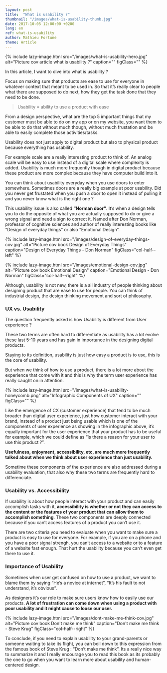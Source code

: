 ```yaml
---
layout: post
title:  "What is usability ?"
thumbnail: "/images/what-is-usability-thumb.jpg"
date: 2017-10-05 12:00:00 +0200
lang: en
ref: what-is-usability
author: Mathieu Fortune
theme: Article
---
```


{% include lazy-image.html src="/images/what-is-usability-hero.jpg" alt="Picture cov article what is usability ?" caption="" figClass="" %}

In this article, I want to dive into what is usability ?

Focus on making sure that products are ease to use for everyone in whatever context that meant to be used in.
So that it’s really clear to people what there are supposed to do next, how they get the task done that they need to be done.

<blockquote class="col-half--left">Usability = ability to use a product with ease</blockquote>

From a design perspective, what are the top 5 important things that my customer must be able to do on my app or on my website, you want them to be able to do that without much though, without much frustation and be able to easily complete those activities/tasks.

Usability does not just apply to digital product but also to physical product because everything has usability.

For example scale are a really interesting product to think of. An analog scale will be easy to use instead of a digital scale where complexity is added. Usability is much more frequently though in digital product because these product are more complex because they have computer build into it.

You can think about usability everyday when you use doors to enter somewhere. Sometimes doors are a really big example at poor usability. Did you never get frustated when you push a door to open it instead of pulling it and you never know what is the right one ?


This usability issue is also called **“Norman door”**. It’s when a design tells you to do the opposite of what you are actually supposed to do or give a wrong signal and need a sign to correct it.
Named after Don Norman, professor of cognitive sciences and author of really interesting books like “Design of everyday things” or also “Emotional Design”.

{% include lazy-image.html src="/images/design-of-everyday-things-cov.jpg" alt="Picture cov book Design of Everyday Things" caption="Design of Everyday Things - Don Norman" figClass="col-half--left" %}

{% include lazy-image.html src="/images/emotional-design-cov.jpg" alt="Picture cov book Emotional Design" caption="Emotional Design - Don Norman" figClass="col-half--right" %}

<div class="clearfix"></div>

Although, usability is not new, there is a all industry of people thinking about designing product that are ease to use for people. You can think of industrial design, the design thinking movement and sort of philosophy.

### UX vs. Usability

The question frequently asked is how Usability is different from User experience ?

These two terms are often hard to differentiate as usability has a lot evolve these last 5-10 years and has gain in importance in the designing digital products.

Staying to its definition, usability is just how easy a product is to use, this is the core of usability.

But when we think of how to use a product, there is a lot more about the experience that come with it and this is why the term user experience has really caught on in attention.

{% include lazy-image.html src="/images/what-is-usability-honeycomb.png" alt="Infographic Components of UX" caption="" figClass="" %}

Like the emergence of CX (customer experience) that tend to be much broader than digital user experience, just how customer interact with your brand, instead of a product just being usable which is one of the components of user experience as showing in the infographic above, it’s equally important for the user experience that your product has to be useful for example, which we could define as “Is there a reason for your user to use this product ?”.

**Usefulness, enjoyment, accessibility, etc, are much more frequently talked about when we think about user experience than just usability.**

Sometime these components of the experience are also addressed during a usability evaluation, that also why these two terms are frequently hard to differenciate.

### Usability vs. Accessibility

If usability is about how people interact with your product and can easily accomplish tasks with it, **accessibility is whether or not they can access to the content or the features of your product that can allow them to accomplish something**. These two components are deeply connected because if you can’t access features of a product you can’t use it.

There are two criteria you need to evaluate when you want to make sure a product is easy to use for everyone.
For example, if you are on a phone and you have a poor signal strengh, you can’t access to a website or to a feature of a website fast enough. That hurt the usability because you can’t even get there to use it.

### Importance of Usability

Sometimes when user get confused on how to use a product, we want to blame them by saying “He’s a novice at internet”, “It’s his fault to not understand, it’s obvious”.

As designers it’s our role to make sure users know how to easily use our products.
**A lot of frustration can come down when using a product with poor usability and it might cause to loose our user.**

{% include lazy-image.html src="/images/dont-make-me-think-cov.jpg" alt="Picture cov book Don't make me think" caption="Don't make me think - Steve Krug" figClass="col-half--right" %}

To conclude, if you need to explain usability to your grand-parents or someone waiting to take its flight, you can boil down to this expression from the famous book of Steve Krug : “Don’t make me think”. Its a really nice way to summarize it and I really encourage you to read this book as its probably the one to go when you want to learn more about usability and human-centered design.

